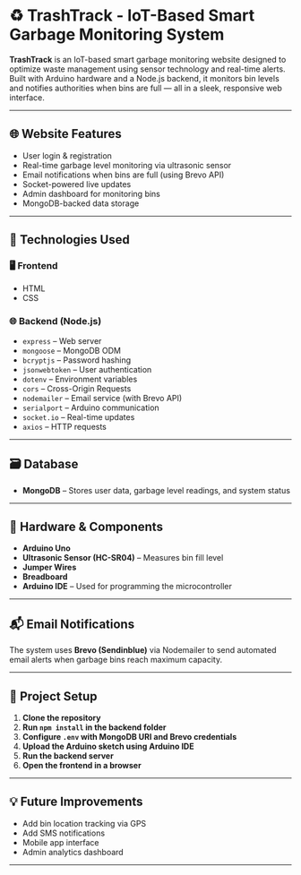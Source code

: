 # ♻️ TrashTrack - IoT-Based Smart Garbage Monitoring System

**TrashTrack** is an IoT-based smart garbage monitoring website designed to optimize waste management using sensor technology and real-time alerts. Built with Arduino hardware and a Node.js backend, it monitors bin levels and notifies authorities when bins are full — all in a sleek, responsive web interface.

---

## 🌐 Website Features

- User login & registration
- Real-time garbage level monitoring via ultrasonic sensor
- Email notifications when bins are full (using Brevo API)
- Socket-powered live updates
- Admin dashboard for monitoring bins
- MongoDB-backed data storage

---

## 🧠 Technologies Used

### 🖥️ Frontend
- HTML
- CSS

### 🌐 Backend (Node.js)
- `express` – Web server
- `mongoose` – MongoDB ODM
- `bcryptjs` – Password hashing
- `jsonwebtoken` – User authentication
- `dotenv` – Environment variables
- `cors` – Cross-Origin Requests
- `nodemailer` – Email service (with Brevo API)
- `serialport` – Arduino communication
- `socket.io` – Real-time updates
- `axios` – HTTP requests

---

## 🗃️ Database

- **MongoDB** – Stores user data, garbage level readings, and system status

---

## 🔧 Hardware & Components

- **Arduino Uno**
- **Ultrasonic Sensor (HC-SR04)** – Measures bin fill level
- **Jumper Wires**
- **Breadboard**
- **Arduino IDE** – Used for programming the microcontroller

---

## 📬 Email Notifications

The system uses **Brevo (Sendinblue)** via Nodemailer to send automated email alerts when garbage bins reach maximum capacity.

---

## 📌 Project Setup

1. **Clone the repository**
2. **Run `npm install` in the backend folder**
3. **Configure `.env` with MongoDB URI and Brevo credentials**
4. **Upload the Arduino sketch using Arduino IDE**
5. **Run the backend server**
6. **Open the frontend in a browser**

---

## 💡 Future Improvements

- Add bin location tracking via GPS
- Add SMS notifications
- Mobile app interface
- Admin analytics dashboard

---



